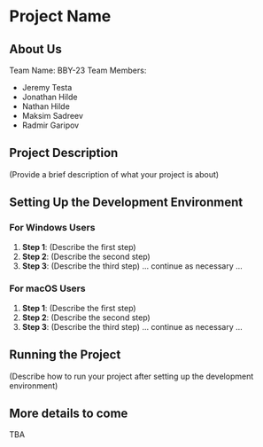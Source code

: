 # Project Name

## About Us
Team Name: BBY-23
Team Members: 
- Jeremy Testa
- Jonathan Hilde
- Nathan Hilde
- Maksim Sadreev
- Radmir Garipov

## Project Description
(Provide a brief description of what your project is about)

## Setting Up the Development Environment

### For Windows Users
1. **Step 1**: (Describe the first step)
2. **Step 2**: (Describe the second step)
3. **Step 3**: (Describe the third step)
... continue as necessary ...

### For macOS Users
1. **Step 1**: (Describe the first step)
2. **Step 2**: (Describe the second step)
3. **Step 3**: (Describe the third step)
... continue as necessary ...

## Running the Project
(Describe how to run your project after setting up the development environment)

## More details to come
TBA